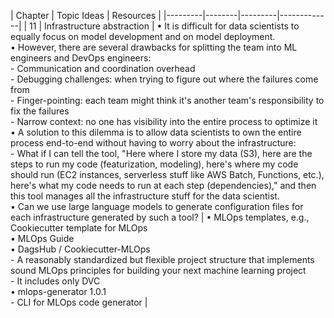 | Chapter | Topic     Ideas  |  Resources  |
|---------|--------|---------|-------------|
| 11      | Infrastructure abstraction   | • It is difficult for data scientists to equally focus on model development and on model deployment. <br>• However, there are several drawbacks for splitting the team into ML engineers and DevOps engineers:<br>    - Communication and coordination overhead<br>    - Debugging challenges: when trying to figure out where the failures come from<br>    - Finger-pointing: each team might think it's another team's responsibility to fix the failures<br>    - Narrow context: no one has visibility into the entire process to optimize it<br>• A solution to this dilemma is to allow data scientists to own the entire process end-to-end without having to worry about the infrastructure:<br>    - What if I can tell the tool, "Here where I store my data (S3), here are the steps to run my code (featurization, modeling), here's where my code should run (EC2 instances, serverless stuff like AWS Batch, Functions, etc.), here's what my code needs to run at each step (dependencies)," and then this tool manages all the infrastructure stuff for the data scientist.<br>• Can we use large language models to generate configuration files for each infrastructure generated by such a tool? | • MLOps templates, e.g., <br>Cookiecutter template for MLOps<br>• MLOps Guide<br>• DagsHub / Cookiecutter-MLOps<br>    - A reasonably standardized but flexible project structure that implements sound MLOps principles for building your next machine learning project <br>    - It includes only DVC<br>• mlops-generator 1.0.1 <br>    - CLI for MLOps code generator |